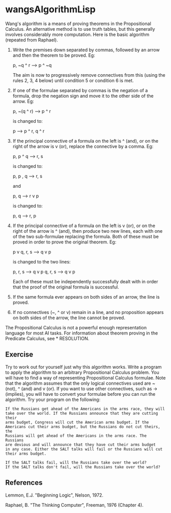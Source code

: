 # wangsAlgorithmLisp


Wang's algorithm is a means of proving theorems in the Propositional
Calculus. An alternative method is to use truth tables, but this
generally involves considerably more computation. Here is the basic
algorithm (repeated from Raphael).

   1. Write the premises down separated by commas, followed by an arrow and
      then the theorem to be proved. Eg:

         p, ~q ^ r     -->  p ^ ~q

      The aim is now to progressively remove connectives from this (using the
      rules 2, 3, 4 below) until condition 5 or condition 6 is met.

   2. If one of the formulae separated by commas is the negation of a
      formula, drop the negation sign and move it to the other side of the
      arrow. Eg:

         p, ~(q ^ r)   --> p ^ r

      is changed to:

         p --> p ^ r, q ^ r

   3. If the principal connective of a formula on the left is ^ (and), or on
      the right of the arrow is v (or), replace the connective by a comma.
      Eg:

         p, p ^ q  --> r, s

      is changed to:

         p, p , q  --> r, s

      and

         p, q --> r v p

      is changed to:

         p, q --> r, p

   4. If the principal connective of a formula on the left is v (or), or on
      the right of the arrow is ^ (and), then produce two new lines, each
      with one of the two sub-formulae replacing the formula. Both of these
      must be proved in order to prove the original theorem. Eg:

         p v q, r, s  --> q v p

      is changed to the two lines:

         p, r, s --> q v p
         q, r, s --> q v p

      Each of these must be independently successfully dealt with in order
      that the proof of the original formula is successful.

   5. If the same formula ever appears on both sides of an arrow, the line is
      proved.

   6. If no connectives (~, ^ or v) remain in a line, and no proposition
      appears on both sides of the arrow, the line cannot be proved.

The Propositional Calculus is not a powerful enough representation language
for most AI tasks. For information about theorem proving in the Predicate
Calculus, see * RESOLUTION.

Exercise
--------

Try to work out for yourself just why this algorithm works. Write a program
to apply the algorithm to an arbitrary Propositional Calculus problem. You
will have to find a way of representing Propositional Calculus formulae. Note
that the algorithm assumes that the only logical connectives used are ~
(not), ^ (and) and v (or). If you want to use other connectives, such as ->
(implies), you will have to convert your formulae before you can run the
algorithm. Try your program on the following:

    If the Russians get ahead of the Americans in the arms race, they will
    take over the world. If the Russians announce that they are cutting their
    arms budget, Congress will cut the American arms budget. If the
    Americans cut their arms budget, but the Russians do not cut theirs, the
    Russians will get ahead of the Americans in the arms race. The Russians
    are devious and will announce that they have cut their arms budget
    in any case. Either the SALT talks will fail or the Russians will cut
    their arms budget.

    If the SALT talks fail, will the Russians take over the world?
    If the SALT talks don't fail, will the Russians take over the world?

References
----------

Lemmon, E.J. "Beginning Logic", Nelson, 1972.

Raphael, B. "The Thinking Computer", Freeman, 1976 (Chapter 4).
